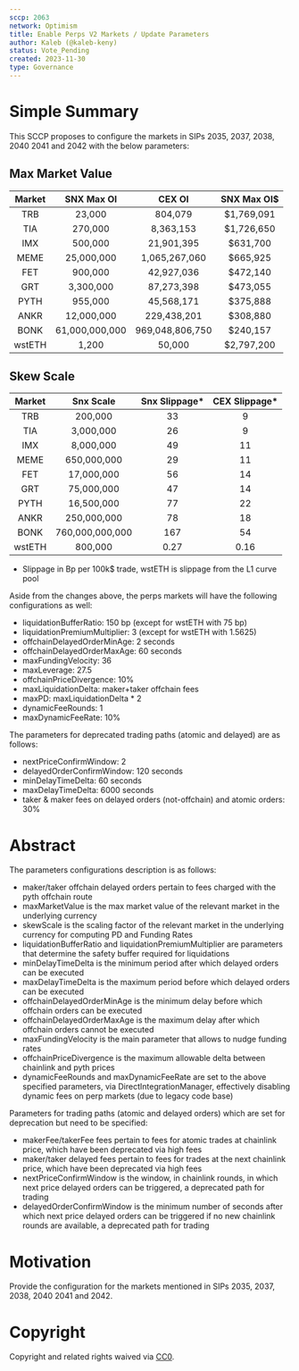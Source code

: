 ```yaml
---
sccp: 2063
network: Optimism
title: Enable Perps V2 Markets / Update Parameters
author: Kaleb (@kaleb-keny)
status: Vote_Pending
created: 2023-11-30
type: Governance
---
```


# Simple Summary

This SCCP proposes to configure the markets in SIPs 2035, 2037, 2038, 2040 2041 and 2042 with the below parameters:

## Max Market Value

| **Market** | **SNX Max OI** |    **CEX OI**   | **SNX Max OI$** |
|:----------:|:--------------:|:---------------:|:---------------:|
|     TRB    |     23,000     |     804,079     |    $1,769,091   |
|     TIA    |     270,000    |    8,363,153    |    $1,726,650   |
|     IMX    |     500,000    |    21,901,395   |     $631,700    |
|    MEME    |   25,000,000   |  1,065,267,060  |     $665,925    |
|     FET    |     900,000    |    42,927,036   |     $472,140    |
|     GRT    |    3,300,000   |    87,273,398   |     $473,055    |
|    PYTH    |     955,000    |    45,568,171   |     $375,888    |
|    ANKR    |   12,000,000   |   229,438,201   |     $308,880    |
|    BONK    | 61,000,000,000 | 969,048,806,750 |     $240,157    |
|    wstETH  |      1,200     |      50,000     |    $2,797,200   |


## Skew Scale

| **Market** |  **Snx Scale**  | **Snx Slippage*** | **CEX Slippage*** |
|:----------:|:---------------:|:-----------------:|:-----------------:|
|     TRB    |     200,000     |         33        |         9         |
|     TIA    |    3,000,000    |         26        |         9         |
|     IMX    |    8,000,000    |         49        |         11        |
|    MEME    |   650,000,000   |         29        |         11        |
|     FET    |    17,000,000   |         56        |         14        |
|     GRT    |    75,000,000   |         47        |         14        |
|    PYTH    |    16,500,000   |         77        |         22        |
|    ANKR    |   250,000,000   |         78        |         18        |
|    BONK    | 760,000,000,000 |        167        |         54        |
|    wstETH  |     800,000     |        0.27       |        0.16       |

* Slippage in Bp per 100k$ trade, wstETH is slippage from the L1 curve pool


Aside from the changes above, the perps markets will have the following configurations as well:
- liquidationBufferRatio: 150 bp (except for wstETH with 75 bp)
- liquidationPremiumMultiplier: 3 (except for wstETH with 1.5625)
- offchainDelayedOrderMinAge: 2 seconds
- offchainDelayedOrderMaxAge: 60 seconds
- maxFundingVelocity: 36
- maxLeverage: 27.5
- offchainPriceDivergence: 10%
- maxLiquidationDelta: maker+taker offchain fees 
- maxPD: maxLiquidationDelta * 2
- dynamicFeeRounds: 1
- maxDynamicFeeRate: 10%

The parameters for deprecated trading paths (atomic and delayed) are as follows:
- nextPriceConfirmWindow: 2
- delayedOrderConfirmWindow: 120 seconds
- minDelayTimeDelta: 60 seconds
- maxDelayTimeDelta: 6000 seconds
- taker & maker fees on delayed orders (not-offchain) and atomic orders: 30%

# Abstract

The parameters configurations description is as follows:
- maker/taker offchain delayed orders pertain to fees charged with the pyth offchain route
- maxMarketValue is the max market value of the relevant market in the underlying currency
- skewScale is the scaling factor of the relevant market in the underlying currency for computing PD and Funding Rates
- liquidationBufferRatio and liquidationPremiumMultiplier are parameters that determine the safety buffer required for liquidations
- minDelayTimeDelta is the minimum period after which delayed orders can be executed
- maxDelayTimeDelta is the maximum period before which delayed orders can be executed
- offchainDelayedOrderMinAge is the minimum delay before which offchain orders can be executed
- offchainDelayedOrderMaxAge is the maximum delay after which offchain orders cannot be executed
- maxFundingVelocity is the main parameter that allows to nudge funding rates
- offchainPriceDivergence is the maximum allowable delta between chainlink and pyth prices
- dynamicFeeRounds and maxDynamicFeeRate are set to the above specified parameters, via DirectIntegrationManager, effectively disabling dynamic fees on perp markets (due to legacy code base)

Parameters for trading paths (atomic and delayed orders) which are set for deprecation but need to be specified: 
- makerFee/takerFee fees pertain to fees for atomic trades at chainlink price, which have been deprecated via high fees
- maker/taker delayed fees pertain to fees for trades at the next chainlink price, which have been deprecated via high fees
- nextPriceConfirmWindow is the window, in chainlink rounds, in which next price delayed orders can be triggered, a deprecated path for trading
- delayedOrderConfirmWindow is the minimum number of seconds after which next price delayed orders can be triggered if no new chainlink rounds are available, a deprecated path for trading

# Motivation

Provide the configuration for the markets mentioned in SIPs 2035, 2037, 2038, 2040 2041 and 2042.

# Copyright

Copyright and related rights waived via [CC0](https://creativecommons.org/publicdomain/zero/1.0/).


